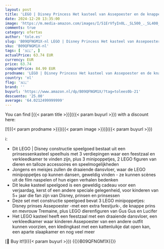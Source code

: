 ```yaml
---
layout: post
title: 'LEGO | Disney Princess Het kasteel van Assepoester en de knappe prins  Prinsessen Speelhuis met Poppetjes  Bouwbaar Speelgoed voor Kinderen vanaf 5 Jaar  Cadeau voor Meisjes en Jongens 43206'
date: 2024-12-20 13:35:00
image: 'https://m.media-amazon.com/images/I/51ErVfyIn0L._SL500_._SL400_.jpg'
comments: true
category: ofertas
author: 'tole.es'
slug: 'B09QFNGM1X-nl LEGO | Disney Princess Het kasteel van Assepoester en de...'
sku: 'B09QFNGM1X-nl'
tags: [ '🇳🇱', ]
actualPrice: 63.74 EUR
currency: EUR
price: 63.74
comparePrice: 84.99 EUR
prodname: 'LEGO | Disney Princess Het kasteel van Assepoester en de knappe prins  Prinsessen Speelhuis met Poppetjes  Bouwbaar Speelgoed voor Kinderen vanaf 5 Jaar  Cadeau voor Meisjes en Jongens 43206'
country: 'nl'
flag: '🇳🇱'
brand: ''
buyurl: 'https://www.amazon.nl/dp/B09QFNGM1X/?tag=tolees0b-21'
descuento: '25.00'
average: '64.0212499999999'
---
```


You can find [{{< param title >}}]({{< param buyurl >}}) with a discount here:

[![{{< param prodname >}}]({{< param image >}})]({{< param buyurl >}})

ℹ️:

- Dit LEGO | Disney constructie speelgoed bestaat uit een prinsessenkasteel speelhuis met 3 verdiepingen waar een feestzaal en verkleedkamer te vinden zijn, plus 3 minipoppetjes, 2 LEGO figuren van dieren en talloze accessoires en speelmogelijkheden
- Jongens en meisjes zullen de draaiende dansvloer, waar de LEGO minipoppetjes op kunnen dansen, geweldig vinden - ze kunnen scènes uit de film naspelen of hun eigen verhalen bedenken
- Dit leuke kasteel speelgoed is een geweldig cadeau voor een verjaardag, kerst of een andere speciale gelegenheid, voor kinderen van 5+ jaar die fan zijn van Disney, prinsen en prinsessen
- Deze set met constructie speelgoed bevat 3 LEGO minipoppetjes: Disney prinses Assepoester -met een extra feestjurk-, de knappe prins en mevrouw Tremaine, plus LEGO dierenfiguren van Gus Gus en Lucifer
- Het LEGO kasteel heeft een feestzaal met een draaiende dansvloer, een verkleedkamer waar kinderen Assepoester van een andere outfit kunnen voorzien, een kledingkast met een kattenluikje dat open kan, een aparte slaapkamer en nog veel meer

[🛒 Buy it!!]({{< param buyurl >}})
{{<world>}}B09QFNGM1X{{</world>}}
